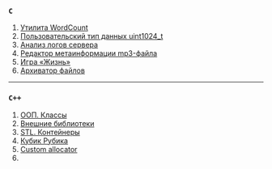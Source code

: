 ### `C`
1. [Утилита WordCount](https://github.com/tkhapchaev/ITMO-Programming/blob/Laboratory-Works/C/wordcount.c)
2. [Пользовательский тип данных uint1024_t](https://github.com/tkhapchaev/ITMO-Programming/blob/Laboratory-Works/C/uint1024_t.c)
3. [Анализ логов сервера](https://github.com/tkhapchaev/ITMO-Programming/blob/Laboratory-Works/C/access_log_Jul95.c)
4. [Редактор метаинформации mp3-файла](https://github.com/tkhapchaev/ITMO-Programming/blob/Laboratory-Works/C/ID3v2_editor.c)
5. [Игра «Жизнь»](https://github.com/tkhapchaev/ITMO-Programming/blob/Laboratory-Works/C/life.c)
6. [Архиватор файлов](https://github.com/tkhapchaev/ITMO-Programming/blob/Laboratory-Works/C/archiver.c)

___________________________________________________________________________________________________________________
### `C++`
1. [ООП. Классы]()
2. [Внешние библиотеки]()
3. [STL. Контейнеры]()
4. [Кубик Рубика]()
5. [Custom allocator]()
6. []()
